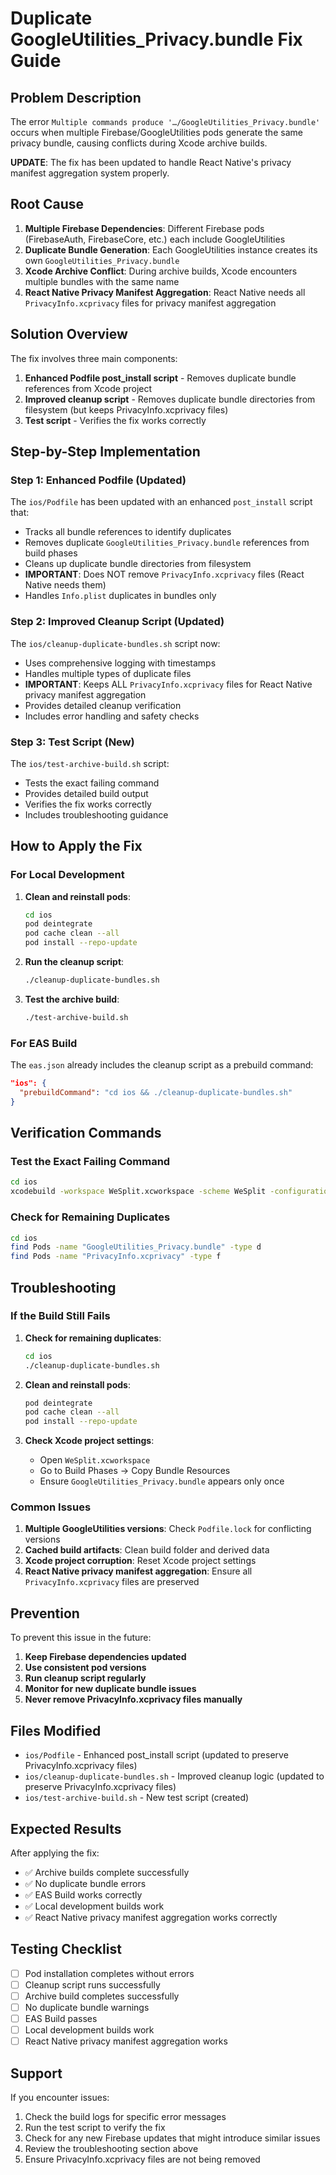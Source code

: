 # Duplicate GoogleUtilities_Privacy.bundle Fix Guide

## Problem Description

The error `Multiple commands produce '…/GoogleUtilities_Privacy.bundle'` occurs when multiple Firebase/GoogleUtilities pods generate the same privacy bundle, causing conflicts during Xcode archive builds.

**UPDATE**: The fix has been updated to handle React Native's privacy manifest aggregation system properly.

## Root Cause

1. **Multiple Firebase Dependencies**: Different Firebase pods (FirebaseAuth, FirebaseCore, etc.) each include GoogleUtilities
2. **Duplicate Bundle Generation**: Each GoogleUtilities instance creates its own `GoogleUtilities_Privacy.bundle`
3. **Xcode Archive Conflict**: During archive builds, Xcode encounters multiple bundles with the same name
4. **React Native Privacy Manifest Aggregation**: React Native needs all `PrivacyInfo.xcprivacy` files for privacy manifest aggregation

## Solution Overview

The fix involves three main components:

1. **Enhanced Podfile post_install script** - Removes duplicate bundle references from Xcode project
2. **Improved cleanup script** - Removes duplicate bundle directories from filesystem (but keeps PrivacyInfo.xcprivacy files)
3. **Test script** - Verifies the fix works correctly

## Step-by-Step Implementation

### Step 1: Enhanced Podfile (Updated)

The `ios/Podfile` has been updated with an enhanced `post_install` script that:

- Tracks all bundle references to identify duplicates
- Removes duplicate `GoogleUtilities_Privacy.bundle` references from build phases
- Cleans up duplicate bundle directories from filesystem
- **IMPORTANT**: Does NOT remove `PrivacyInfo.xcprivacy` files (React Native needs them)
- Handles `Info.plist` duplicates in bundles only

### Step 2: Improved Cleanup Script (Updated)

The `ios/cleanup-duplicate-bundles.sh` script now:

- Uses comprehensive logging with timestamps
- Handles multiple types of duplicate files
- **IMPORTANT**: Keeps ALL `PrivacyInfo.xcprivacy` files for React Native privacy manifest aggregation
- Provides detailed cleanup verification
- Includes error handling and safety checks

### Step 3: Test Script (New)

The `ios/test-archive-build.sh` script:

- Tests the exact failing command
- Provides detailed build output
- Verifies the fix works correctly
- Includes troubleshooting guidance

## How to Apply the Fix

### For Local Development

1. **Clean and reinstall pods**:
   ```bash
   cd ios
   pod deintegrate
   pod cache clean --all
   pod install --repo-update
   ```

2. **Run the cleanup script**:
   ```bash
   ./cleanup-duplicate-bundles.sh
   ```

3. **Test the archive build**:
   ```bash
   ./test-archive-build.sh
   ```

### For EAS Build

The `eas.json` already includes the cleanup script as a prebuild command:

```json
"ios": {
  "prebuildCommand": "cd ios && ./cleanup-duplicate-bundles.sh"
}
```

## Verification Commands

### Test the Exact Failing Command

```bash
cd ios
xcodebuild -workspace WeSplit.xcworkspace -scheme WeSplit -configuration Debug -destination 'generic/platform=iOS' archive
```

### Check for Remaining Duplicates

```bash
cd ios
find Pods -name "GoogleUtilities_Privacy.bundle" -type d
find Pods -name "PrivacyInfo.xcprivacy" -type f
```

## Troubleshooting

### If the Build Still Fails

1. **Check for remaining duplicates**:
   ```bash
   cd ios
   ./cleanup-duplicate-bundles.sh
   ```

2. **Clean and reinstall pods**:
   ```bash
   pod deintegrate
   pod cache clean --all
   pod install --repo-update
   ```

3. **Check Xcode project settings**:
   - Open `WeSplit.xcworkspace`
   - Go to Build Phases → Copy Bundle Resources
   - Ensure `GoogleUtilities_Privacy.bundle` appears only once

### Common Issues

1. **Multiple GoogleUtilities versions**: Check `Podfile.lock` for conflicting versions
2. **Cached build artifacts**: Clean build folder and derived data
3. **Xcode project corruption**: Reset Xcode project settings
4. **React Native privacy manifest aggregation**: Ensure all `PrivacyInfo.xcprivacy` files are preserved

## Prevention

To prevent this issue in the future:

1. **Keep Firebase dependencies updated**
2. **Use consistent pod versions**
3. **Run cleanup script regularly**
4. **Monitor for new duplicate bundle issues**
5. **Never remove PrivacyInfo.xcprivacy files manually**

## Files Modified

- `ios/Podfile` - Enhanced post_install script (updated to preserve PrivacyInfo.xcprivacy files)
- `ios/cleanup-duplicate-bundles.sh` - Improved cleanup logic (updated to preserve PrivacyInfo.xcprivacy files)
- `ios/test-archive-build.sh` - New test script (created)

## Expected Results

After applying the fix:

- ✅ Archive builds complete successfully
- ✅ No duplicate bundle errors
- ✅ EAS Build works correctly
- ✅ Local development builds work
- ✅ React Native privacy manifest aggregation works correctly

## Testing Checklist

- [ ] Pod installation completes without errors
- [ ] Cleanup script runs successfully
- [ ] Archive build completes successfully
- [ ] No duplicate bundle warnings
- [ ] EAS Build passes
- [ ] Local development builds work
- [ ] React Native privacy manifest aggregation works

## Support

If you encounter issues:

1. Check the build logs for specific error messages
2. Run the test script to verify the fix
3. Check for any new Firebase updates that might introduce similar issues
4. Review the troubleshooting section above
5. Ensure PrivacyInfo.xcprivacy files are not being removed 